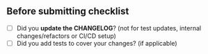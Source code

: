 ## Before submitting checklist

- [ ] Did you **update the CHANGELOG**? (not for test updates, internal changes/refactors or CI/CD setup)
- [ ] Did you add tests to cover your changes? (if applicable)
